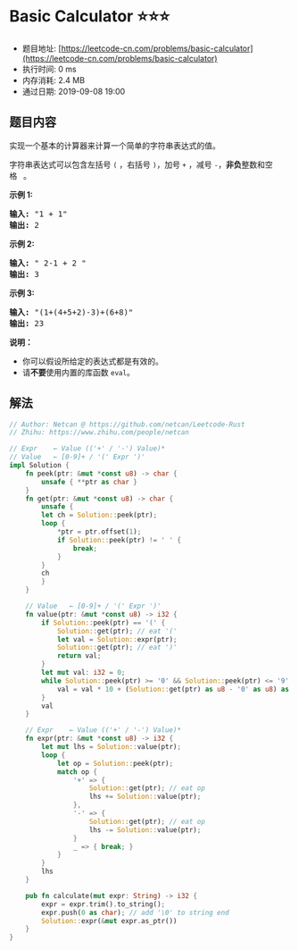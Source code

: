 # Basic Calculator :star::star::star:
- 题目地址: [https://leetcode-cn.com/problems/basic-calculator](https://leetcode-cn.com/problems/basic-calculator)
- 执行时间: 0 ms 
- 内存消耗: 2.4 MB
- 通过日期: 2019-09-08 19:00

## 题目内容
<p>实现一个基本的计算器来计算一个简单的字符串表达式的值。</p>

<p>字符串表达式可以包含左括号 <code>(</code> ，右括号 <code>)</code>，加号 <code>+</code> ，减号 <code>-</code>，<strong>非负</strong>整数和空格 <code> </code>。</p>

<p><strong>示例 1:</strong></p>

<pre><strong>输入:</strong> "1 + 1"
<strong>输出:</strong> 2
</pre>

<p><strong>示例 2:</strong></p>

<pre><strong>输入:</strong> " 2-1 + 2 "
<strong>输出:</strong> 3</pre>

<p><strong>示例 3:</strong></p>

<pre><strong>输入:</strong> "(1+(4+5+2)-3)+(6+8)"
<strong>输出:</strong> 23</pre>

<p><strong>说明：</strong></p>

<ul>
	<li>你可以假设所给定的表达式都是有效的。</li>
	<li>请<strong>不要</strong>使用内置的库函数 <code>eval</code>。</li>
</ul>


## 解法
```rust
// Author: Netcan @ https://github.com/netcan/Leetcode-Rust
// Zhihu: https://www.zhihu.com/people/netcan

// Expr    ← Value (('+' / '-') Value)*
// Value   ← [0-9]+ / '(' Expr ')'
impl Solution {
    fn peek(ptr: &mut *const u8) -> char {
        unsafe { **ptr as char }
    }
    fn get(ptr: &mut *const u8) -> char {
        unsafe {
        let ch = Solution::peek(ptr);
        loop {
            *ptr = ptr.offset(1);
            if Solution::peek(ptr) != ' ' {
                break;
            }
        }
        ch
        }
    }

    // Value   ← [0-9]+ / '(' Expr ')'
    fn value(ptr: &mut *const u8) -> i32 {
        if Solution::peek(ptr) == '(' {
            Solution::get(ptr); // eat '('
            let val = Solution::expr(ptr);
            Solution::get(ptr); // eat ')'
            return val;
        }
        let mut val: i32 = 0;
        while Solution::peek(ptr) >= '0' && Solution::peek(ptr) <= '9' {
            val = val * 10 + (Solution::get(ptr) as u8 - '0' as u8) as i32;
        }
        val
    }

    // Expr    ← Value (('+' / '-') Value)*
    fn expr(ptr: &mut *const u8) -> i32 {
        let mut lhs = Solution::value(ptr);
        loop {
            let op = Solution::peek(ptr);
            match op {
                '+' => {
                    Solution::get(ptr); // eat op
                    lhs += Solution::value(ptr);
                },
                '-' => {
                    Solution::get(ptr); // eat op
                    lhs -= Solution::value(ptr);
                }
                _ => { break; }
            }
        }
        lhs
    }

    pub fn calculate(mut expr: String) -> i32 {
        expr = expr.trim().to_string();
        expr.push(0 as char); // add '\0' to string end
        Solution::expr(&mut expr.as_ptr())
    }
}

```